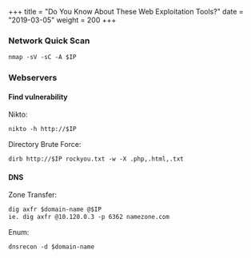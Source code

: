 +++
title = "Do You Know About These Web Exploitation Tools?"
date = "2019-03-05"
weight = 200
+++

### Network Quick Scan ###
```html
nmap -sV -sC -A $IP
```       

### Webservers ###
#### Find vulnerability ####
Nikto:   
```html
nikto -h http://$IP
```            
Directory Brute Force: 
```html 
dirb http://$IP rockyou.txt -w -X .php,.html,.txt
```    

#### DNS ####
Zone Transfer:    
```html 
dig axfr $domain-name @$IP
ie. dig axfr @10.120.0.3 -p 6362 namezone.com
```    

Enum: 
```html
dnsrecon -d $domain-name
```